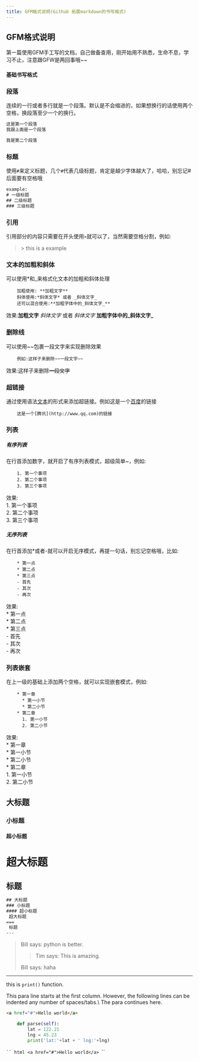 ```yaml
---
title: GFM格式说明(Github 拓展markdown的书写格式)
---
```

## GFM格式说明  
第一篇使用GFM手工写的文档，自己做备查用，刚开始用不熟悉，生命不息，学习不止，注意跟GFW是两回事哦~~

#### 基础书写格式

### 段落

连续的一行或者多行就是一个段落。默认是不会缩进的，如果想换行的话使用两个空格，换段落至少一个的换行。  
~~~~ html
这是第一个段落  
我跟上面是一个段落

我是第二个段落
~~~~


### 标题
使用`#`来定义标题，几个`#`代表几级标题，肯定是越少字体越大了，哈哈，别忘记#后面要有空格哦
~~~ html
example:  
# 一级标题  
## 二级标题  
### 三级标题
~~~

### 引用
引用部分的内容只需要在开头使用`>`就可以了，当然需要空格分割，例如:
> \> this is a example

### 文本的加粗和斜体
可以使用*和_来格式化文本的加粗和斜体处理
~~~
    加粗使用: **加粗文字**
    斜体使用:*斜体文字* 或者 _斜体文字_
    还可以混合使用:**加粗字体中的_斜体文字_**
~~~
效果:**加粗文字**  *斜体文字* 或者 _斜体文字_   **加粗字体中的_斜体文字_**

### 删除线
可以使用~~包裹一段文字来实现删除效果
~~~
    例如:这样子来删除~~一段文字~~
~~~
效果:这样子来删除~~一段文字~~

### 超链接
通过使用语法[文本](url)的形式来添加超链接。例如这是一个[百度](http://www.baidu.com)的链接
~~~
    这是一个[腾讯](http://www.qq.com)的链接
~~~

### 列表
##### 有序列表
在行首添加数字，就开启了有序列表模式，超级简单~，例如:
~~~
    1. 第一个事项
    2. 第二个事项
    3. 第三个事项
~~~
效果:  
    1. 第一个事项  
    2. 第二个事项  
    3. 第三个事项  
    
    
##### 无序列表
在行首添加*或者-就可以开启无序模式，再提一句话，别忘记空格哦，比如:
~~~
    * 第一点
    * 第二点
    * 第三点
    - 首先
    - 其次
    - 再次
~~~
效果:  
    * 第一点  
    * 第二点  
    * 第三点  
    - 首先  
    - 其次  
    - 再次  
    
### 列表嵌套
在上一级的基础上添加两个空格，就可以实现嵌套模式，例如:
~~~
    * 第一章
      * 第一小节
      * 第二小节
    * 第二章
      1. 第一小节
      2. 第二小节
~~~
效果:  
    * 第一章  
      * 第一小节  
      * 第二小节  
    * 第二章  
      1. 第一小节  
      2. 第二小节  










## 大标题
### 小标题
#### 超小标题
 超大标题
======
 标题
------

~~~ html
## 大标题
### 小标题
#### 超小标题
 超大标题
===
 标题
---
~~~
> Bill says: python is better.  
> > Tim says: This is amazing.  
>
> Bill says: haha  
* * *
this is `print()` function.  

This para line starts at the first column. However,
      the following lines can be indented any number of spaces/tabs.\\
    The para continues here.

~~~ html
<a href="#">Hello world</a>
~~~
~~~ python
    def parse(self):
        lat = 122.21
        lng = 45.23
        print('lat:'+lat + ' lng:'+lng)
~~~
`​`` html
<a href="#">Hello world</a>
`​``
